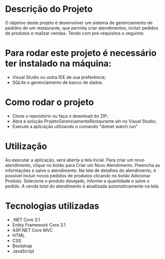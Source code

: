 
# Descrição do Projeto

O objetivo deste projeto é desenvolver um sistema de gerenciamento de pedidos de um restaurante, que permita criar atendimentos, incluir pedidos de produtos e realizar vendas.
Tendo com pré-requisitos o seguinte:

# Para rodar este projeto é necessário ter instalado na máquina:

- Visual Studio ou outra IDE de sua preferência;
- SQLite o gerenciamento de banco de dados.



# Como rodar o projeto

- Clone o repositório ou faça o download do ZIP;
- Abra a solução ProjetoGerenciamentoRestaurante.sln no Visual Studio;
- Execute a aplicação utilizando o comando "dotnet watch run"

# Utilização

Ao executar a aplicação, será aberta a tela Incial. Para criar um novo atendimento, clique no botão para Criar um Novo Atendimento. Preencha as informações e salve o atendimento. Na tela de detalhes do atendimento, é possível incluir novos pedidos de produtos clicando no botão Adicionar Produto. Selecione o produto desejado, informe a quantidade e salve o pedido. A venda total do atendimento é atualizada automaticamente na tela.

# Tecnologias utilizadas

- .NET Core 3.1
- Entity Framework Core 3.1
- ASP.NET Core MVC
- HTML
- CSS
- Bootstrap
- JavaScript
